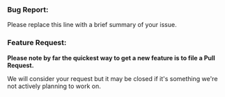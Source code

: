 <!-- You can erase any parts of this template not applicable to your Issue. -->

### Bug Report:

Please replace this line with a brief summary of your issue.

### Feature Request:

**Please note by far the quickest way to get a new feature is to file a Pull Request.**

We will consider your request but it may be closed if it's something we're not actively planning to work on.
